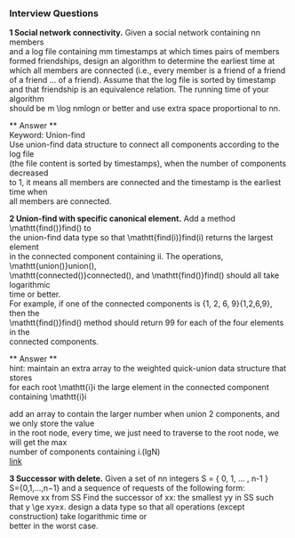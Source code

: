 ### Interview Questions 
**1 Social network connectivity.** Given a social network containing nn members   
and a log file containing mm timestamps at which times pairs of members   
formed friendships, design an algorithm to determine the earliest time at   
which all members are connected (i.e., every member is a friend of a friend   
of a friend ... of a friend). Assume that the log file is sorted by timestamp  
and that friendship is an equivalence relation. The running time of your algorithm  
should be m \log nmlogn or better and use extra space proportional to nn.  

** Answer **  
Keyword: Union-find  
Use union-find data structure to connect all components according to the log file  
(the file content is sorted by timestamps), when the number of components decreased  
to 1, it means all members are connected and the timestamp is the earliest time when  
all members are connected.  


**2 Union-find with specific canonical element.**  Add a method \mathtt{find()}find() to  
the union-find data type so that \mathtt{find(i)}find(i) returns the largest element  
in the connected component containing ii. The operations, \mathtt{union()}union(),   
\mathtt{connected()}connected(), and \mathtt{find()}find() should all take logarithmic  
time or better.  
For example, if one of the connected components is \{1, 2, 6, 9\}{1,2,6,9}, then the   
\mathtt{find()}find() method should return 99 for each of the four elements in the   
connected components.  

** Answer **   
hint: maintain an extra array to the weighted quick-union data structure that stores  
for each root \mathtt{i}i the large element in the connected component containing \mathtt{i}i  

add an array to contain the larger number when union 2 components, and we only store the value  
in the root node, every time, we just need to traverse to the root node, we will get the max   
number of components containing i.(lgN)  
[link](https://truongtx.me/2018/05/01/union-find-summary-part-5)  

**3 Successor with delete.** Given a set of nn integers S = \{ 0, 1, ... , n-1 \}  
S={0,1,...,n−1} and a sequence of requests of the following form:  
Remove xx from SS
Find the successor of xx: the smallest yy in SS such that y \ge xy≥x.
design a data type so that all operations (except construction) take logarithmic time or   
better in the worst case.  
